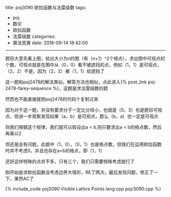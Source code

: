 title: poj3090 欧拉函数与法雷级数
tags:
  - poj
  - 数论
  - 欧拉函数
  - 法雷级数
categories:
  - 算法竞赛
date: 2018-09-14 18:42:00
---

题目大意先看上图，给出大小为n的图（有（n+1）^2个格点），求出图中可视点的个数，可视点就是在图中从（0，0）看不被遮挡的点，例如（1，1）是可视点，（2，2）不是，因为（2，2）被（1，1）给遮挡了

这一题和poj2478的解法类似，解答方法也相似，点此进入{% post_link poj-2478-farey-sequence %}，这题是求法雷级数的题

然而也不能直接就把poj2478的代码个复制过来

因为对于这一题，并没有要求分子一定比分母小，也就是（5，3）也是题目可视点，但进一步观察发现如果（a，b）是可视点，那么（b，a）也一定是可视点

则我们根据这个规律，我们就可以假设出a < b,则只要求出a < b的格点数，然后再乘以2

但还是会有问题，此题中（1，0），（0，1）也是格点数，但我们在运用欧拉函数时并不考虑0，并且也存在a=b的格点，即（1，1）

还好这样特殊的点并不多，只有三个，我们只需要特殊考虑就行了

刚开始是求欧拉函数没考虑边界大情形，RE了两次，最后发现问题，修正了一下，果然AC了

{% include_code poj3090 Visible Lattice Points lang:cpp poj/3090.cpp %}